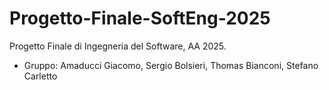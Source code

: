 # Progetto-Finale-SoftEng-2025
Progetto Finale di Ingegneria del Software, AA 2025.
 - Gruppo: Amaducci Giacomo, Sergio Bolsieri, Thomas Bianconi, Stefano Carletto
